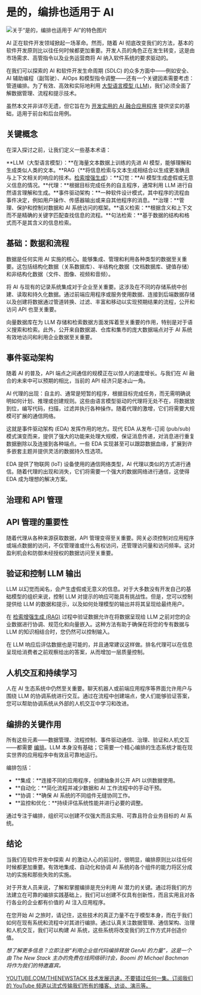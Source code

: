 # 是的，编排也适用于 AI

![关于“是的，编排也适用于 AI”的特色图片](https://cdn.thenewstack.io/media/2024/07/12d49a90-orchestration-for-ai-too-1024x576.jpg)

AI 正在软件开发领域掀起一场革命。然而，随着 AI 彻底改变我们的方法，基本的软件开发原则比以往任何时候都更加重要。开发人员的角色正在发生转变，这是由市场需求、高管指令以及业务运营商将 AI 纳入软件系统的要求驱动的。

在我们可以探索的 AI 和软件开发生命周期 (SDLC) 的众多方面中——例如安全、AI 辅助编程（副驾驶）、AIOps 和模型指令调整——还有一个关键因素需要考虑：管道编排。为了有效、高效和实际地利用 [大型语言模型 (LLM)](https://thenewstack.io/llm/)，我们必须全面了解数据管理、流程和提示技术。

虽然本文并非详尽无遗，但它旨在为 [开发实用的 AI 融合应用程序](https://streamyard.com/watch/BtMXK6Zw2TRC) 提供坚实的基础，适用于前台和后台用例。

## 关键概念

在深入探讨之前，让我们定义一些基本术语：

**LLM（大型语言模型）：**在海量文本数据上训练的先进 AI 模型，能够理解和生成类似人类的文本。**RAG（**将信息检索与文本生成相结合以生成更准确且与上下文相关的响应的技术。[检索增强生成](https://thenewstack.io/retrieval-augmented-generation-for-llms/)）：**幻觉：**AI 模型生成虚假或无意义信息的情况。**代理：**根据目标完成任务的自主程序，通常利用 LLM 进行自然语言理解和生成。**事件驱动架构：**一种软件设计模式，其中程序的流程由事件决定，例如用户操作、传感器输出或来自其他程序的消息。**治理：**管理、保护和控制对数据和 AI 系统访问的框架。**语义检索：**根据含义和上下文而不是精确的关键字匹配查找信息的流程。**句法检索：**基于数据的结构和格式而不是其含义的信息检索。

## 基础：数据和流程

数据是任何实用 AI 实施的核心。能够集成、管理和利用各种类型的数据至关重要。这包括结构化数据（关系数据库）、半结构化数据（文档数据库、键值存储）和非结构化数据（文件、图像、视频和音频）。

将 AI 与现有的记录系统集成对于企业至关重要。这涉及在不同的存储系统中创建、读取和持久化数据。通过前端应用程序或服务使用数据、连接到后端数据存储以及创建将数据通过管道转换、过滤、丰富和移动以实现预期结果的流程，公开和访问 API 也至关重要。

向量数据库在为 LLM 存储和检索数据方面发挥着至关重要的作用，特别是对于语义搜索和检索。此外，公开来自数据湖、仓库和集市的庞大数据端点对于 AI 系统有效地访问和利用企业数据至关重要。

## 事件驱动架构

随着 AI 的普及，API 端点之间通信的规模正在以惊人的速度增长。与我们在 AI 融合的未来中可以预期的相比，当前的 API 经济只是冰山一角。

AI 代理的出现：自主的、通常是短暂的程序，根据目标完成任务，而无需明确说明如何计划、推理或创建规则。这些由语言模型驱动的代理将无处不在，将数据放到位，编写代码，扫描，过滤并执行各种操作。随着代理的激增，它们将需要大规模可扩展的通信网络。

这就是事件驱动架构 (EDA) 发挥作用的地方。现代 EDA 从发布-订阅 (pub/sub) 模式演变而来，提供了强大的功能来处理大规模，保证消息传递，对消息进行重复数据删除以及连接到各种端点。一些 EDA 实现甚至可以跟踪数据血缘，扩展到许多嵌套主题并提供灵活的数据持久性选项。

EDA 提供了物联网 (IoT) 设备使用的通信网络类型，AI 代理以类似的方式进行通信。随着代理的出现和消失，它们将需要一个强大的数据网络进行通信，这使得 EDA 成为理想的解决方案。

## 治理和 API 管理
## API 管理的重要性

随着代理从各种来源获取数据，API 管理变得至关重要。网关必须控制对应用程序或端点数据的访问，不仅管理谁或什么有权访问，还管理访问量和访问频率。这对盈利机会和防御未经授权的数据访问至关重要。

## 验证和控制 LLM 输出

LLM 以幻觉而闻名，会产生虚假或无意义的信息。对于大多数没有开发自己的基础模型的组织来说，控制 LLM 对提示的响应可能具有挑战性。但是，您可以控制提供给 LLM 的数据和提示，以及如何处理模型的输出并将其呈现给最终用户。

在 [检索增强生成 (RAG)](https://boomi.com/blog/what-is-retrieval-augmented-generation-rag/) 过程中验证数据允许在将数据呈现给 LLM 之前对您的企业数据进行协调、规范化和向量嵌入。这种方法有助于确保在将您的专有数据与 LLM 的知识相结合时，您仍然可以控制输入。

在 LLM 响应后评估数据也是可能的，并且通常建议这样做。排名代理可以在信息呈现给消费者之前观察给出的答案，从而增加一层质量控制。

## 人机交互和持续学习

人在 AI 生态系统中仍然至关重要。聊天机器人或前端应用程序等界面允许用户与围绕 LLM 的协调系统进行交互。通过在流程中创建端点，使人们能够验证答案，您可以帮助协调系统从外部的人机交互中学习和改进。

## 编排的关键作用

所有这些元素——数据管理、流程控制、事件驱动通信、治理、验证和人机交互——都需要 [编排](https://thenewstack.io/register-now-how-low-code-orchestration-unlocks-genai/)。LLM 本身没有基础；它需要一个精心编排的生态系统才能在现实世界的应用程序中有效且可靠地运行。

编排包括：

* **集成：**连接不同的应用程序，创建抽象并公开 API 以供数据使用。
* **自动化：**简化流程并减少数据和 AI 工作流程中的手动干预。
* **协调：**确保 AI 系统的不同组件无缝协同工作。
* **监控和优化：**持续评估系统性能并进行必要的调整。

通过专注于编排，组织可以创建不仅强大而且实用、可靠且符合业务目标的 AI 系统。

## 结论

当我们在软件开发中探索 AI 的激动人心的前沿时，很明显，编排原则比以往任何时候都更加重要。有效地集成、自动化和协调 AI 系统的各个组件的能力将区分成功的实施和那些失败的实施。

对于开发人员来说，了解和掌握编排是充分利用 AI 潜力的关键。通过将我们的方法建立在可靠的编排实践基础上，我们可以创建不仅具有创新性，而且实用且对各行各业的企业都有价值的 AI 注入应用程序。

在您开始 AI 之旅时，请记住，这些技术的真正力量不在于模型本身，而在于我们如何在现有系统和流程中对其进行编排。通过认真关注数据管理、通信架构、治理和人机交互，我们可以构建 AI 系统，这些系统将改变我们的工作方式并创造价值。

*想了解更多信息？立即注册“利用企业低代码编排释放 GenAI 的力量”，这是一个由 The New Stack 主办的免费在线网络研讨会，Boomi 的 Michael Bachman 将作为我们的特邀嘉宾。*

[YOUTUBE.COM/THENEWSTACK
技术发展迅速，不要错过任何一集。订阅我们的 YouTube
频道以流式传输我们所有的播客、访谈、演示等。
](https://youtube.com/thenewstack?sub_confirmation=1)